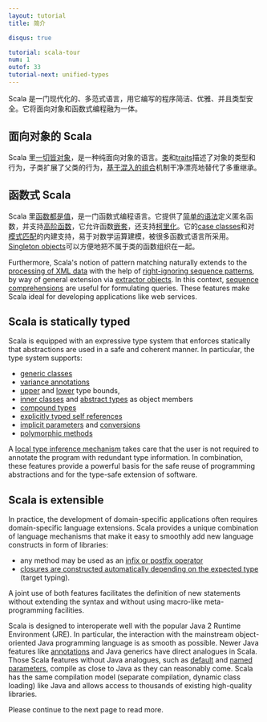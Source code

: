 ```yaml
---
layout: tutorial
title: 简介

disqus: true

tutorial: scala-tour
num: 1
outof: 33
tutorial-next: unified-types
---
```


Scala 是一门现代化的、多范式语言，用它编写的程序简洁、优雅、并且类型安全。它将面向对象和函数式编程融为一体。

## 面向对象的 Scala ##

Scala 里[一切皆对象](unified-types.html)，是一种纯面向对象的语言。[类](classes.html)和[traits](traits.html)描述了对象的类型和行为，子类扩展了父类的行为，[基于混入的组合](mixin-class-composition.html)机制干净漂亮地替代了多重继承。

## 函数式 Scala ##

Scala 里[函数都是值](unified-types.html)，是一门函数式编程语言。它提供了[简单的语法](anonymous-function-syntax.html)定义匿名函数，并支持[高阶函数](higher-order-functions.html)，它允许函数[嵌套](nested-functions.html)，还支持[柯里化](currying.html)。它的[case classes](case-classes.html)和对[模式匹配](pattern-matching.html)的内建支持，易于对数学运算建模，被很多函数式语言所采用。[Singleton objects](singleton-objects.html)可以方便地把不属于类的函数组织在一起。

Furthermore, Scala's notion of pattern matching naturally extends to the [processing of XML data](xml-processing.html) with the help of [right-ignoring sequence patterns](regular-expression-patterns.html), by way of general extension via [extractor objects](extractor-objects.html). In this context, [sequence comprehensions](sequence-comprehensions.html) are useful for formulating queries. These features make Scala ideal for developing applications like web services.

## Scala is statically typed ##
Scala is equipped with an expressive type system that enforces statically that abstractions are used in a safe and coherent manner. In particular, the type system supports:

* [generic classes](generic-classes.html)
* [variance annotations](variances.html)
* [upper](upper-type-bounds.html) and [lower](lower-type-bounds.html) type bounds,
* [inner classes](inner-classes.html) and [abstract types](abstract-types.html) as object members
* [compound types](compound-types.html)
* [explicitly typed self references](explicitly-typed-self-references.html)
* [implicit parameters](implicit-parameters.html) and [conversions](implicit-conversions.html)
* [polymorphic methods](polymorphic-methods.html)

A [local type inference mechanism](local-type-inference.html) takes care that the user is not required to annotate the program with redundant type information. In combination, these features provide a powerful basis for the safe reuse of programming abstractions and for the type-safe extension of software.

## Scala is extensible ##

In practice, the development of domain-specific applications often requires domain-specific language extensions. Scala provides a unique combination of language mechanisms that make it easy to smoothly add new language constructs in form of libraries:

* any method may be used as an [infix or postfix operator](operators.html)
* [closures are constructed automatically depending on the expected type](automatic-closures.html) (target typing).

A joint use of both features facilitates the definition of new statements without extending the syntax and without using macro-like meta-programming facilities.

Scala is designed to interoperate well with the popular Java 2 Runtime Environment (JRE). In particular, the interaction with the mainstream object-oriented Java programming language is as smooth as possible. Newer Java features like [annotations](annotations.html) and Java generics have direct analogues in Scala. Those Scala features without Java analogues, such as [default](default-parameter-values.html) and [named parameters](named-parameters.html), compile as close to Java as they can reasonably come. Scala has the same compilation model (separate compilation, dynamic class loading) like Java and allows access to thousands of existing high-quality libraries.

Please continue to the next page to read more.
